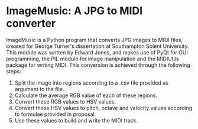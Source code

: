 # ImageMusic: A JPG to MIDI converter

ImageMusic is a Python program that converts JPG images to MIDI files, created for George Turner's dissertation at Southampton Solent University. 
This module was written by Edward Jones, and makes use of PyQt for GUI programming, the PIL module for image manipulation and the MIDIUtils package for writing MIDI.
This conversion is achieved through the following steps:
1. Split the image into regions according to a .csv file provided as argument to the file. 
2. Calculate the average RGB value of each of these regions. 
3. Convert these RGB values to HSV values.
4. Convert these HSV values to pitch, octave and velocity values according to formulae provided in proposal. 
5. Use these values to build and write the MIDI track. 
